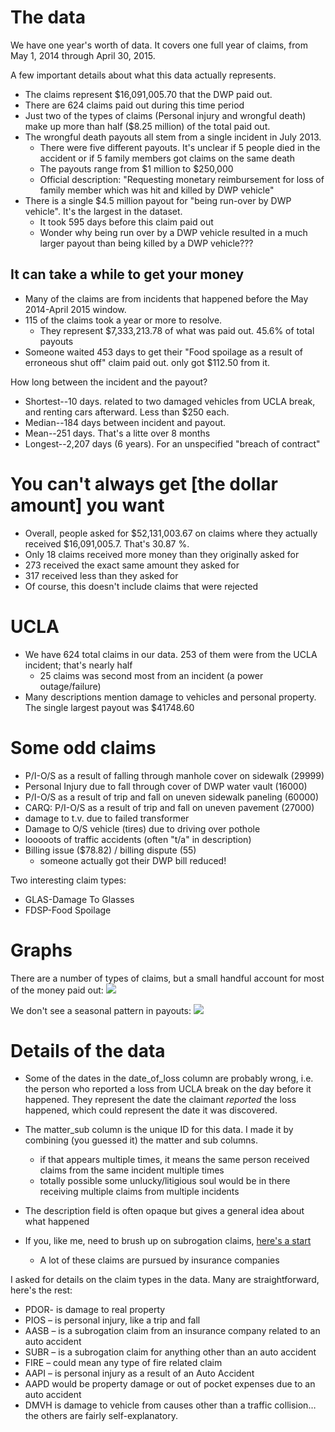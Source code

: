 # The data
We have one year's worth of data. It covers one full year of claims, from May 1, 2014 through April 30, 2015.

A few important details about what this data actually represents.

* The claims represent $16,091,005.70 that the DWP paid out.
* There are 624 claims paid out during this time period
* Just two of the types of claims (Personal injury and wrongful death) make up more than half ($8.25 million) of the total paid out.
* The wrongful death payouts all stem from a single incident in July 2013.
	* There were five different payouts. It's unclear if 5 people died in the accident or if 5 family members got claims on the same death
	* The payouts range from $1 million to $250,000
	* Official description: "Requesting monetary reimbursement for loss of family member which was  hit and killed by DWP vehicle"
* There is a single $4.5 million payout for "being run-over by DWP vehicle". It's the largest in the dataset.
	* It took 595 days before this claim paid out
	* Wonder why being run over by a DWP vehicle resulted in a much larger payout than being killed by a DWP vehicle???

## It can take a while to get your money
* Many of the claims are from incidents that happened before the May 2014-April 2015 window.
* 115 of the claims took a year or more to resolve.
	* They represent $7,333,213.78 of what was paid out. 45.6% of total payouts
* Someone waited 453 days to get their "Food spoilage as a result of erroneous shut off" claim paid out. only got $112.50 from it.

How long between the incident and the payout?

* Shortest--10 days. related to two damaged vehicles from UCLA break, and renting cars afterward. Less than $250 each.
* Median--184 days between incident and payout.
* Mean--251 days. That's a litte over 8 months
* Longest--2,207 days (6 years). For an unspecified "breach of contract"

# You can't always get [the dollar amount] you want
* Overall, people asked for $52,131,003.67 on claims where they actually received $16,091,005.7. That's 30.87 %.
* Only 18 claims received more money than they originally asked for
* 273 received the exact same amount they asked for
* 317 received less than they asked for
* Of course, this doesn't include claims that were rejected

# UCLA
* We have 624 total claims in our data. 253 of them were from the UCLA incident; that's nearly half
	* 25 claims was second most from an incident (a power outage/failure)
* Many descriptions mention damage to vehicles and personal property. The single largest payout was $41748.60

# Some odd claims    
* P/I-O/S as a result of falling through manhole cover on sidewalk (29999)
* Personal Injury due to fall through cover of DWP water vault (16000)
* P/I-O/S as a result of trip and fall on uneven sidewalk paneling (60000)
* CARQ:  P/I-O/S as a result of trip and fall on uneven pavement (27000)
* damage to t.v. due to failed transformer
* Damage to O/S vehicle (tires) due to driving over pothole
* looooots of traffic accidents (often "t/a" in description)
* Billing issue ($78.82) / billing dispute (55)
	* someone actually got their DWP bill reduced!

Two interesting claim types:

* GLAS-Damage To Glasses
* FDSP-Food Spoilage

# Graphs
There are a number of types of claims, but a small handful account for most of the money paid out:
![](https://raw.githubusercontent.com/SCPR/kpcc-data-team/aaron-dev/data/2015-dwp-claims/imgs/paid_by_claim.png)

We don't see a seasonal pattern in payouts:
![](https://raw.githubusercontent.com/SCPR/kpcc-data-team/aaron-dev/data/2015-dwp-claims/imgs/claims_per_month.png)

# Details of the data
* Some of the dates in the date_of_loss column are probably wrong, i.e. the person who reported a loss from UCLA break on the day before it happened. They represent the date the claimant *reported* the loss happened, which could represent the date it was discovered.
* The matter_sub column is the unique ID for this data. I made it by combining (you guessed it) the matter and sub columns.
	* if that appears multiple times, it means the same person received claims from the same incident multiple times
	* totally possible some unlucky/litigious soul would be in there receiving multiple claims from multiple incidents

* The description field is often opaque but gives a general idea about what happened

* If you, like me, need to brush up on subrogation claims, [here's a start](http://www.investopedia.com/terms/s/subrogation.asp#ixzz3c2pWhEZY)
	* A lot of these claims are pursued by insurance companies

I asked for details on the claim types in the data. Many are straightforward, here's the rest:

* PDOR- is damage to real property
* PIOS – is personal injury, like a trip and fall
* AASB – is a subrogation claim from an insurance company related to an auto accident
* SUBR – is a subrogation claim for anything other than an auto accident
* FIRE – could mean any type of fire related claim
* AAPI – is personal injury as a result of an Auto Accident
* AAPD would be property damage or out of pocket expenses due to an auto accident
* DMVH is damage to vehicle from causes other than a traffic collision…the others are fairly self-explanatory.
